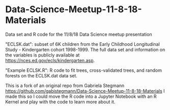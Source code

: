 # Data-Science-Meetup-11-8-18-Materials
Data set and R code for the 11/8/18 Data Science meetup presentation

"ECLSK.dat": subset of 6K children from the Early Childhood Longitudinal Study - Kindergarten cohort 1998-1999. The full data set and information on the variables is publicly available at https://nces.ed.gov/ecls/kindergarten.asp.

"Example ECLSK.R": R code to fit trees, cross-validated trees, and random forests on the ECLSK.dat data set.

This is a fork of an original repo from Gabriela Stegmann https://github.com/gabistegmann/Data-Science-Meetup-11-8-18-Materials
I made this so I could move the R code into a Jupyter Notebook with an R Kernel and play with the code to learn more about it.

